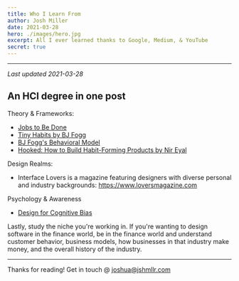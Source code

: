 ```yaml
---
title: Who I Learn From
author: Josh Miller
date: 2021-03-28
hero: ./images/hero.jpg
excerpt: All I ever learned thanks to Google, Medium, & YouTube
secret: true
---
```


---

_Last updated 2021-03-28_

## An HCI degree in one post

Theory & Frameworks:
- [Jobs to Be Done](http://www.whencoffeeandkalecompete.com "When Coffee and Kale Compete")
- [Tiny Habits by BJ Fogg ](https://tinyhabits.com "Tiny Habits") 
- [BJ Fogg's Behavioral Model](https://behaviormodel.org "Behavioral Model")
- [Hooked: How to Build Habit-Forming Products by Nir Eyal](https://www.amazon.com/Hooked-How-Build-Habit-Forming-Products/dp/1591847788 "Hooked")

Design Realms:
- Interface Lovers is a magazine featuring designers with diverse personal and industry backgrounds: https://www.loversmagazine.com


Psychology & Awareness
- [Design for Cognitive Bias](https://abookapart.com/products/design-for-cognitive-bias "Design for Cognitive Bias")


Lastly, study the niche you're working in. If you're wanting to design software in the finance world, be in the finance world and understand customer behavior, business models, how businesses in that industry make money, and the overall history of the industry. 

---
Thanks for reading! 
Get in touch @ [joshua@jshmllr.com](mailto:joshua@jshmllr.com)